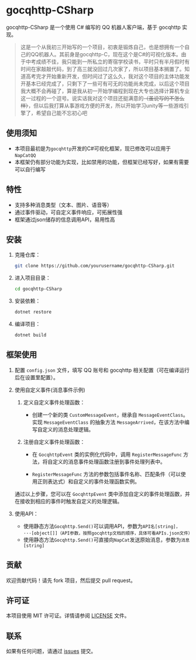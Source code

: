 # gocqhttp-CSharp

gocqhttp-CSharp 是一个使用 C# 编写的 QQ 机器人客户端，基于 gocqhttp 实现。

> 这是一个从我初三开始写的一个项目，初衷是锻炼自己，也是想拥有一个自己的QQ机器人。其前身是gocqhttp-C，现在这个是C#的可视化版本。由于中考成绩不佳，我只能到一所私立的寄宿学校读书，平时只有半月假时有时间在家敲敲代码，到了高三就没回过几次家了，所以项目基本搁置了。知道高考完才开始重新开发，但时间过了这么久，我对这个项目的主体功能发开基本已经完成了，只剩下了一些可有可无的功能尚未完成，以后这个项目我大概不会再碰了，算是我从初一开始学编程到现在大专也选择计算机专业这一过程的一个逗号。说实话我对这个项目还挺满意的~~（虽说写的不怎么样）~~，但以后我打算从事游戏方便的开发，所以开始学习unity等一些游戏引擎了，希望自己能不忘初心吧

## 使用须知

- 本项目最初是为`gocqhttp`开发的C#可视化框架，现已修改可以应用于`NapCatQQ`
- 本框架仍有部分功能为实现，比如禁用的功能，但框架已经写好，如果有需要可以自行编写

## 特性

- 支持多种消息类型（文本、图片、语音等）
- 通过事件驱动，可自定义事件响应，可拓展性强
- 框架通过json储存的信息调用API，易用性高

## 安装

1. 克隆仓库：
    ```bash
    git clone https://github.com/yourusername/gocqhttp-CSharp.git
    ```
2. 进入项目目录：
    ```bash
    cd gocqhttp-CSharp
    ```
3. 安装依赖：
    ```bash
    dotnet restore
    ```
4. 编译项目：
    ```bash
    dotnet build
    ```

## 框架使用

1. 配置 `config.json` 文件，填写 QQ 账号和 gocqhttp 相关配置（可在编译运行后在设置里配置）。

2. 使用自定义事件(消息事件示例)
    1.	定义自定义事件处理函数：
        - 创建一个新的类 `CustomMessageEvent`，继承自 `MessageEventClass`。实现 `MessageEventClass` 的抽象方法 `MessageArrived`，在该方法中编写自定义的消息处理逻辑。

    2.	注册自定义事件处理函数：
        - 在 `GocqhttpEvent` 类的实例化代码中，调用 `RegisterMessageFunc` 方法，将自定义的消息事件处理函数注册到事件处理列表中。    

        - `RegisterMessageFunc` 方法的参数包括事件名称、匹配条件（可以使用正则表达式）和自定义的事件处理函数实例。
    
    通过以上步骤，您可以在 `GocqhttpEvent` 类中添加自定义的事件处理函数，并在接收到相应的事件时触发自定义的处理逻辑。

3. 使用API：
    - 使用静态方法`Gocqhttp.Send()`可以调用API，参数为`API名[string]，···[object[]]（API参数，按照gocqhttp文档的顺序，具体可看APIs.json文件）`
    - 使用静态方法`Gocqhttp.Send()`可直接向`NapCat`发送原始消息，参数为`消息[string]`

## 贡献

欢迎贡献代码！请先 fork 项目，然后提交 pull request。

## 许可证

本项目使用 MIT 许可证。详情请参阅 [LICENSE](LICENSE) 文件。

## 联系

如果有任何问题，请通过 [issues](https://github.com/yourusername/gocqhttp-CSharp/issues) 提交。